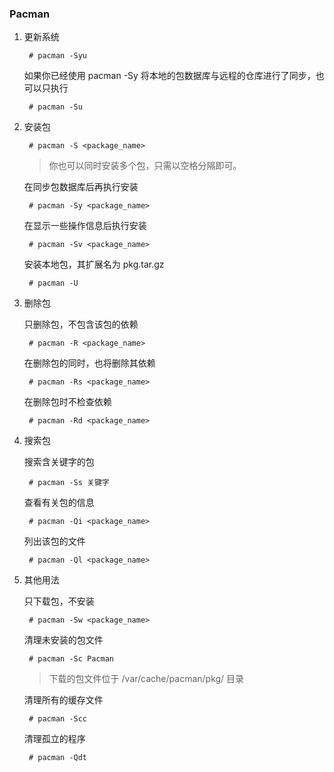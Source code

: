 ### Pacman

1. 更新系统

        # pacman -Syu

    如果你已经使用 pacman -Sy 将本地的包数据库与远程的仓库进行了同步，也可以只执行

        # pacman -Su

1. 安装包

        # pacman -S <package_name>
    > 你也可以同时安装多个包，只需以空格分隔即可。

    在同步包数据库后再执行安装

        # pacman -Sy <package_name>

    在显示一些操作信息后执行安装

        # pacman -Sv <package_name>

    安装本地包，其扩展名为 pkg.tar.gz

        # pacman -U

1. 删除包

    只删除包，不包含该包的依赖

        # pacman -R <package_name>

    在删除包的同时，也将删除其依赖

        # pacman -Rs <package_name>

    在删除包时不检查依赖

        # pacman -Rd <package_name>

1. 搜索包

    搜索含关键字的包

        # pacman -Ss 关键字

    查看有关包的信息

        # pacman -Qi <package_name>

    列出该包的文件

        # pacman -Ql <package_name>

1. 其他用法

    只下载包，不安装

        # pacman -Sw <package_name>

    清理未安装的包文件

        # pacman -Sc Pacman
    > 下载的包文件位于 /var/cache/pacman/pkg/ 目录

    清理所有的缓存文件

        # pacman -Scc

    清理孤立的程序

        # pacman -Qdt
